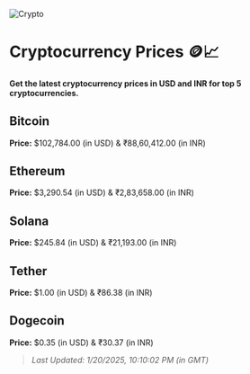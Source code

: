 
![Crypto](https://www.techguide.com.au/wp-content/uploads/2020/11/crypto3.jpeg)

# Cryptocurrency Prices 🪙📈

#### Get the latest cryptocurrency prices in USD and INR for top 5 cryptocurrencies.

## Bitcoin

**Price:** $102,784.00 (in USD) & ₹88,60,412.00 (in INR)

## Ethereum

**Price:** $3,290.54 (in USD) & ₹2,83,658.00 (in INR)

## Solana

**Price:** $245.84 (in USD) & ₹21,193.00 (in INR)

## Tether

**Price:** $1.00 (in USD) & ₹86.38 (in INR)

## Dogecoin

**Price:** $0.35 (in USD) & ₹30.37 (in INR)

> _Last Updated: 1/20/2025, 10:10:02 PM (in GMT)_
